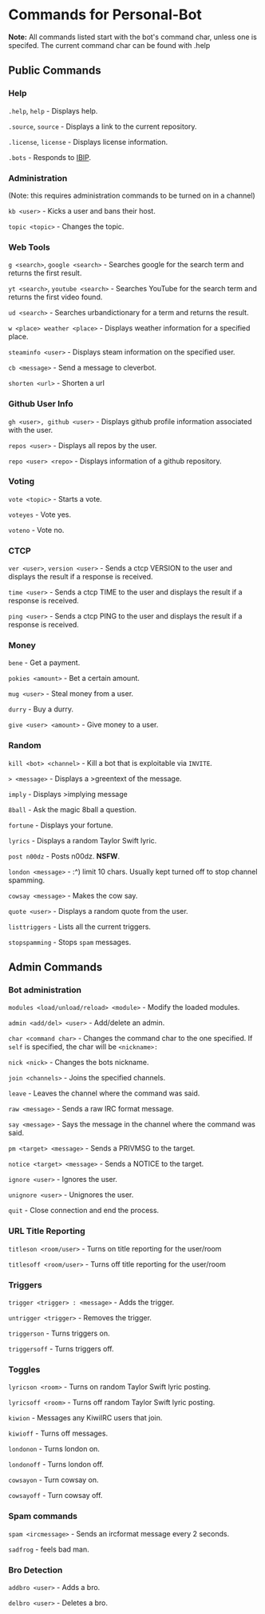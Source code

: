 # Commands for Personal-Bot

**Note:** All commands listed start with the bot's command char, unless one is specifed. 
The current command char can be found with .help

## Public Commands

### Help

`.help`, `help` - Displays help.

`.source`, `source` - Displays a link to the current repository.

`.license`, `license` - Displays license information.

`.bots` - Responds to [IBIP](https://github.com/Teknikode/IBIP).

### Administration

(Note: this requires administration commands to be turned on in a channel)

`kb <user>` - Kicks a user and bans their host.

`topic <topic>` - Changes the topic.

### Web Tools
 
`g <search>`, `google <search>` - Searches google for the search term and returns the first result.

`yt <search>`, `youtube <search>` - Searches YouTube for the search term and returns the first video found. 

`ud <search>` - Searches urbandictionary for a term and returns the result.

`w <place> weather <place>` - Displays weather information for a specified place.

`steaminfo <user>` - Displays steam information on the specified user.

`cb <message>` - Send a message to cleverbot.

`shorten <url>` - Shorten a url

### Github User Info

`gh <user>, github <user>` - Displays github profile information associated with the user.

`repos <user>` - Displays all repos by the user.

`repo <user> <repo>` - Displays information of a github repository.

### Voting

`vote <topic>` - Starts a vote. 

`voteyes` - Vote yes.

`voteno` - Vote no.

### CTCP

`ver <user>`, `version <user>` - Sends a ctcp VERSION to the user and displays the result if a response is received.

`time <user>` - Sends a ctcp TIME to the user and displays the result if a response is received.

`ping <user>` - Sends a ctcp PING to the user and displays the result if a response is received.

### Money

`bene` - Get a payment.

`pokies <amount>` - Bet a certain amount.

`mug <user>` - Steal money from a user.

`durry` - Buy a durry.

`give <user> <amount>` - Give money to a user.

### Random

`kill <bot> <channel>` - Kill a bot that is exploitable via `INVITE`.

`> <message>` - Displays a >greentext of the message.

`imply` - Displays >implying message

`8ball` - Ask the magic 8ball a question.

`fortune` - Displays your fortune.

`lyrics` - Displays a random Taylor Swift lyric.

`post n00dz` - Posts n00dz. **NSFW**.

`london <message>` - :^) limit 10 chars. Usually kept turned off to stop channel spamming.

`cowsay <message>` - Makes the cow say.

`quote <user>` - Displays a random quote from the user.

`listtriggers` - Lists all the current triggers.

`stopspamming` - Stops `spam` messages.

## Admin Commands

### Bot administration

`modules <load/unload/reload> <module>` - Modify the loaded modules.

`admin <add/del> <user>` - Add/delete an admin.

`char <command char>` - Changes the command char to the one specified. If `self` is specified, the char will be `<nickname>: `

`nick <nick>` - Changes the bots nickname.

`join <channels>` - Joins the specified channels.

`leave` - Leaves the channel where the command was said.

`raw <message>` - Sends a raw IRC format message.

`say <message>` - Says the message in the channel where the command was said.

`pm <target> <message>` - Sends a PRIVMSG to the target.

`notice <target> <message>` - Sends a NOTICE to the target.

`ignore <user>` - Ignores the user.

`unignore <user>` - Unignores the user.

`quit` - Close connection and end the process.

### URL Title Reporting

`titleson <room/user>` - Turns on title reporting for the user/room

`titlesoff <room/user>` - Turns off title reporting for the user/room

### Triggers

`trigger <trigger> : <message>` - Adds the trigger.

`untrigger <trigger>` - Removes the trigger.

`triggerson` - Turns triggers on.

`triggersoff` - Turns triggers off.

### Toggles

`lyricson <room>` - Turns on random Taylor Swift lyric posting.

`lyricsoff <room>` - Turns off random Taylor Swift lyric posting.

`kiwion` - Messages any KiwiIRC users that join.

`kiwioff` - Turns off messages.

`londonon` - Turns london on.

`londonoff` - Turns london off.

`cowsayon` - Turn cowsay on.

`cowsayoff` - Turn cowsay off.

### Spam commands

`spam <ircmessage>` - Sends an ircformat message every 2 seconds.

`sadfrog` - feels bad man.

### Bro Detection

`addbro <user>` - Adds a bro.

`delbro <user>` - Deletes a bro.
